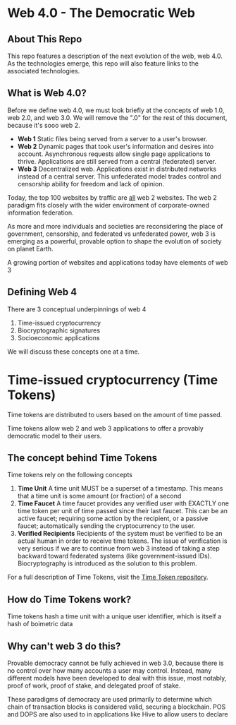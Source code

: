 # Web 4.0 - The Democratic Web

## About This Repo 

This repo features a description of the next evolution of the web, web 4.0. As the technologies emerge, this repo will also feature links to the  associated technologies.

## What is Web 4.0?

Before we define web 4.0, we must look briefly at the concepts of web 1.0, web 2.0, and web 3.0. We will remove the ".0" for the rest of this document, because it's sooo web 2.

 - **Web 1**
Static files being served from a server to a user's browser.
 - **Web 2**
Dynamic pages that took user's information and desires into account. Asynchronous requests allow single page applications to thrive. Applications are still served from a central (federated) server.
 - **Web 3**
Decentralized web. Applications exist in distributed networks instead of a central server. This unfederated model trades control and censorship ability for freedom and lack of opinion. 

Today, the top 100 websites by traffic are [all](https://www.alexa.com/topsites) web 2 websites. The web 2 paradigm fits closely with the wider environment of corporate-owned information federation. 

As more and more individuals and societies are reconsidering the place of government, censorship,   and federated vs unfederated power, web 3 is emerging as a powerful, provable option to shape the evolution of society on planet Earth. 

A growing portion of websites and applications today have elements of web 3 

## Defining Web 4

There are 3 conceptual underpinnings of web 4

 1. Time-issued cryptocurrency 
 2. Biocryptographic signatures
 3. Socioeconomic applications

We will discuss these concepts one at a time.

# Time-issued cryptocurrency (Time Tokens) 

Time tokens are distributed to users based on the amount of time passed.  

Time tokens allow web 2 and web 3 applications to offer a provably democratic model to their users. 

## The concept behind Time Tokens

Time tokens rely on the following concepts

 1. **Time Unit**
A time unit MUST be a superset of a timestamp. This means that a time unit is some amount (or fraction) of a second
 2. **Time Faucet**
A time faucet provides any verified user with EXACTLY one time token per unit of time passed since their last faucet. This can be an active faucet; requiring some action by the recipient, or a passive faucet; automatically sending the cryptocurrency to the user.
 3. **Verified Recipients**
Recipients of the system must be verified to be an actual human in order to receive time tokens. The issue of verification is very serious if we are to continue from web 3 instead of taking a step backward toward federated systems (like government-issued IDs). Biocryptography is introduced as the solution to this problem.  

For a full description of Time Tokens, visit the  [Time Token repository](https://github.com/dougbutner/time-token). 


## How do Time Tokens work?

Time tokens hash a time unit with a unique user identifier, which is itself a hash of boimetric data 

## Why can't web 3 do this?
Provable democracy cannot be fully achieved in web 3.0, because there is no control over how many accounts a user may control. Instead, many different models have been developed to deal with this issue, most notably, proof of work, proof of stake, and delegated proof of stake. 

These paradigms of democracy are used primarily to determine which chain of transaction blocks is considered valid, securing a blockchain. POS and DOPS are also used to in applications like Hive to allow users to declare 

<!--stackedit_data:
eyJoaXN0b3J5IjpbLTE3NDM1MDEwNzgsLTM0NTg3NjkxMywxNj
c1NDAzMjIyLC0xMDg4ODUyNjIxLC02MTgzNjMxOTgsMzYzNDc2
NDIxLC0xNTUxMDk0MjY1LDE5NTI3MjM1NTgsMTcwNTA2NTg1LD
UwODk0MjIzNSwzNjgyMTQ2NzUsNzY5MDkzMzIwXX0=
-->